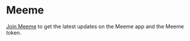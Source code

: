 # Meeme

[Join Meeme](https://meeme.app/join) to get the latest updates on the Meeme app and the Meeme token.
